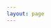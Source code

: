 ```yaml
---
layout: page
---
```


<script setup>
    import '../dist/eo-dash.js'
    import '../dist/style.css'
</script>

<eo-dash config="/configs/secondconfig.js"/>